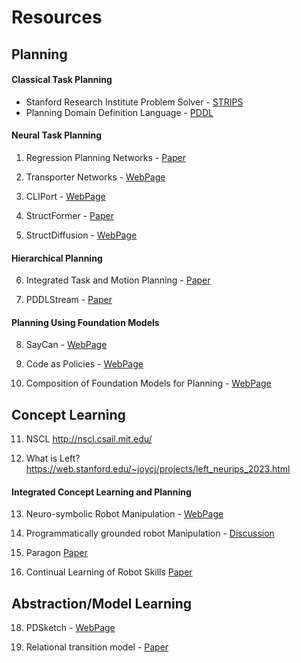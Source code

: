 # Resources

## Planning 

#### Classical Task Planning 

* Stanford Research Institute Problem Solver - [STRIPS](https://en.wikipedia.org/wiki/Stanford_Research_Institute_Problem_Solver)
* Planning Domain Definition Language - [PDDL](https://en.wikipedia.org/wiki/Planning_Domain_Definition_Language)

#### Neural Task Planning

1. Regression Planning Networks - [Paper](https://arxiv.org/abs/1909.13072)

2. Transporter Networks - [WebPage](https://transporternets.github.io/)

3. CLIPort - [WebPage](https://cliport.github.io/)

4. StructFormer - [Paper](https://arxiv.org/abs/2110.10189)

5. StructDiffusion - [WebPage](https://structdiffusion.github.io/)

#### Hierarchical Planning

6. Integrated Task and Motion Planning - [Paper](https://arxiv.org/abs/2010.01083)

7. PDDLStream - [Paper](https://arxiv.org/abs/1802.08705)

#### Planning Using Foundation Models

8. SayCan - [WebPage](https://say-can.github.io/)

9. Code as Policies - [WebPage](https://code-as-policies.github.io/)

10. Composition of Foundation Models for Planning - [WebPage](https://hierarchical-planning-foundation-model.github.io/)

## Concept Learning

11. NSCL  http://nscl.csail.mit.edu/

12. What is Left? https://web.stanford.edu/~joycj/projects/left_neurips_2023.html

#### Integrated Concept Learning and Planning 
    
13. Neuro-symbolic Robot Manipulation - [WebPage](https://nsrmp.github.io/)
    
14. Programmatically grounded robot Manipulation - [Discussion](https://openreview.net/forum?id=rZ-wylY5VI)
    
15. Paragon [Paper](https://arxiv.org/abs/2210.00215)
    
16. Continual Learning of Robot Skills [Paper](https://arxiv.org/abs/2309.14321)

## Abstraction/Model Learning

18. PDSketch - [WebPage](https://pdsketch.csail.mit.edu/)

19. Relational transition model - [Paper](https://arxiv.org/abs/2105.14074)